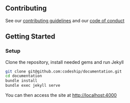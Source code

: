 ## Contributing

See our [contributing guidelines](CONTRIBUTING.md) and our [code of conduct](CODE_OF_CONDUCT.md)

## Getting Started

### Setup

Clone the repository, install needed gems and run Jekyll

```bash
git clone git@github.com:codeship/documentation.git
cd documentation
bundle install
bundle exec jekyll serve
```

You can then access the site at [http://localhost:4000](http://localhost:4000)
